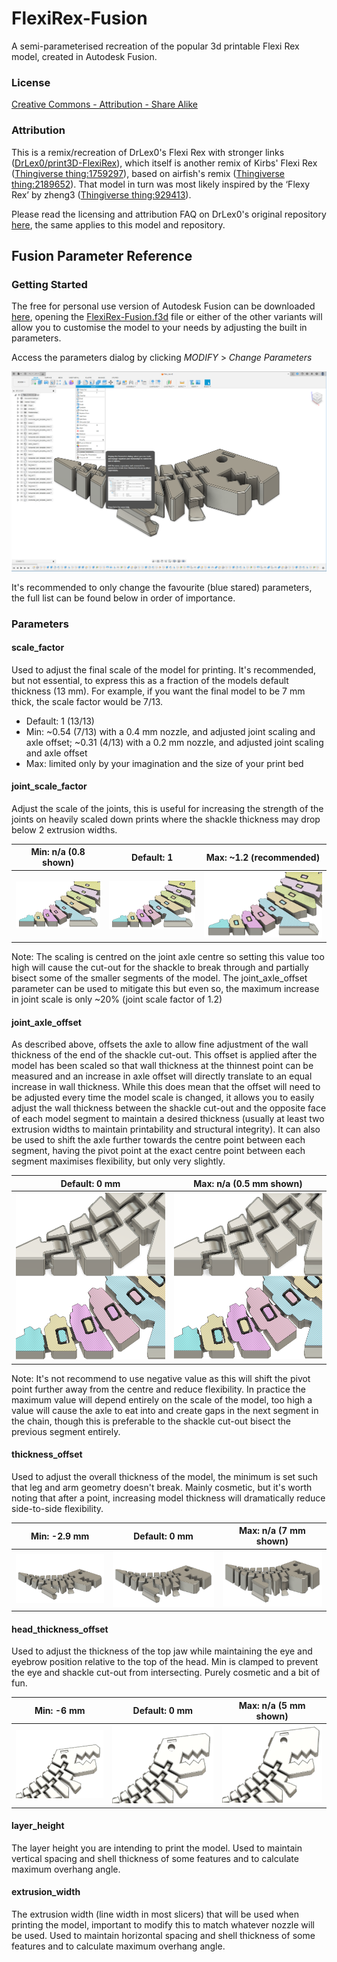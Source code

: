 # FlexiRex-Fusion

A semi-parameterised recreation of the popular 3d printable Flexi Rex model, created in Autodesk Fusion.

### License

[Creative Commons - Attribution - Share Alike](https://creativecommons.org/licenses/by-sa/4.0/)

### Attribution

This is a remix/recreation of DrLex0's Flexi Rex with stronger links ([DrLex0/print3D-FlexiRex](https://github.com/DrLex0/print3D-FlexiRex)), which itself is another remix of Kirbs' Flexi Rex ([Thingiverse thing:1759297](https://www.thingiverse.com/thing:1759297)), based on airfish's remix ([Thingiverse thing:2189652](https://www.thingiverse.com/thing:2189652)). That model in turn was most likely inspired by the ‘Flexy Rex’ by zheng3 ([Thingiverse thing:929413](https://www.thingiverse.com/thing:929413)).

Please read the licensing and attribution FAQ on DrLex0's original repository [here](https://github.com/DrLex0/print3D-FlexiRex/tree/master?tab=readme-ov-file#licensing), the same applies to this model and repository.

## Fusion Parameter Reference

### Getting Started

The free for personal use version of Autodesk Fusion can be downloaded [here](https://www.autodesk.com/products/fusion-360/personal), opening the [FlexiRex-Fusion.f3d](FlexiRex-Fusion.f3d) file or either of the other variants will allow you to customise the model to your needs by adjusting the built in parameters.

Access the parameters dialog by clicking _MODIFY_ > _Change Parameters_

![Fusion's Change Parameter dialog](/assets/images/parameters.png?raw=true)

It's recommended to only change the favourite (blue stared) parameters, the full list can be found below in order of importance.

### Parameters

#### scale_factor

Used to adjust the final scale of the model for printing. It's recommended, but not essential, to express this as a fraction of the models default thickness (13 mm). For example, if you want the final model to be 7 mm thick, the scale factor would be 7/13.

- Default: 1 (13/13)
- Min: ~0.54 (7/13) with a 0.4 mm nozzle, and adjusted joint scaling and axle offset; ~0.31 (4/13) with a 0.2 mm nozzle, and adjusted joint scaling and axle offset
- Max: limited only by your imagination and the size of your print bed

#### joint_scale_factor

Adjust the scale of the joints, this is useful for increasing the strength of the joints on heavily scaled down prints where the shackle thickness may drop below 2 extrusion widths.

|                     Min: n/a (0.8 shown)                     |                          Default: 1                          |                   Max: ~1.2 (recommended)                    |
| :----------------------------------------------------------: | :----------------------------------------------------------: | :----------------------------------------------------------: |
| ![Joints scaled by a factor of 0.8](/assets/images/joint_scale_factor_0.8.png?raw=true) | ![Joints scaled by a factor of 1.0](/assets/images/joint_scale_factor_1.0.png?raw=true) | ![Joints scaled by a factor of 1.2](/assets/images/joint_scale_factor_1.0.png?raw=true) |

Note: The scaling is centred on the joint axle centre so setting this value too high will cause the cut-out for the shackle to break through and partially bisect some of the smaller segments of the model. The joint_axle_offset parameter can be used to mitigate this but even so, the maximum increase in joint scale is only ~20% (joint scale factor of 1.2)

#### joint_axle_offset

As described above, offsets the axle to allow fine adjustment of the wall thickness of the end of the shackle cut-out. This offset is applied after the model has been scaled so that wall thickness at the thinnest point can be measured and an increase in axle offset will directly translate to an equal increase in wall thickness. While this does mean that the offset will need to be adjusted every time the model scale is changed, it allows you to easily adjust the wall thickness between the shackle cut-out and the opposite face of each model segment to maintain a desired thickness (usually at least two extrusion widths to maintain printability and structural integrity). It can also be used to shift the axle further towards the centre point between each segment, having the pivot point at the exact centre point between each segment maximises flexibility, but only very slightly.

|                        Default: 0 mm                         |                   Max: n/a (0.5 mm shown)                    |
| :----------------------------------------------------------: | :----------------------------------------------------------: |
| ![Model with no axle offset](/assets/images/joint_axle_offset_0.0_combined.png?raw=true) | ![Model with 0.5 mm applied](/assets/images/joint_axle_offset_0.5_combined.png?raw=true) |

Note: It's not recommend to use negative value as this will shift the pivot point further away from the centre and reduce flexibility. In practice the maximum value will depend entirely on the scale of the model, too high a value will cause the axle to eat into and create gaps in the next segment in the chain, though this is preferable to the shackle cut-out bisect the previous segment entirely.

#### thickness_offset

Used to adjust the overall thickness of the model, the minimum is set such that leg and arm geometry doesn't break. Mainly cosmetic, but it's worth noting that after a point, increasing model thickness will dramatically reduce side-to-side flexibility.

|                         Min: -2.9 mm                         |                        Default: 0 mm                         |                    Max: n/a (7 mm shown)                     |
| :----------------------------------------------------------: | :----------------------------------------------------------: | :----------------------------------------------------------: |
| ![Model with -2.9 mm thickness offset](/assets/images/thickness_offset_min.png?raw=true) | ![Model with 0 mm thickness offset](/assets/images/thickness_offset_default.png?raw=true) | ![Model with 7 mm thickness offset](/assets/images/thickness_offset_max.png?raw=true) |

#### head_thickness_offset

Used to adjust the thickness of the top jaw while maintaining the eye and eyebrow position relative to the top of the head. Min is clamped to prevent the eye and shackle cut-out from intersecting. Purely cosmetic and a bit of fun.

|                          Min: -6 mm                          |                        Default: 0 mm                         |                    Max: n/a (5 mm shown)                     |
| :----------------------------------------------------------: | :----------------------------------------------------------: | :----------------------------------------------------------: |
| ![Model with -6 mm head thickness offset](/assets/images/head_thickness_offset_min.png?raw=true) | ![Model with 0 mm head thickness offset](/assets/images/head_thickness_offset_default.png?raw=true) | ![Model with 5 mm head thickness offset](/assets/images/head_thickness_offset_5mm.png?raw=true) |

#### layer_height

The layer height you are intending to print the model. Used to maintain vertical spacing and shell thickness of some features and to calculate maximum overhang angle.

#### extrusion_width

The extrusion width (line width in most slicers) that will be used when printing the model, important to modify this to match whatever nozzle will be used. Used to maintain horizontal spacing and shell thickness of some features and to calculate maximum overhang angle.

